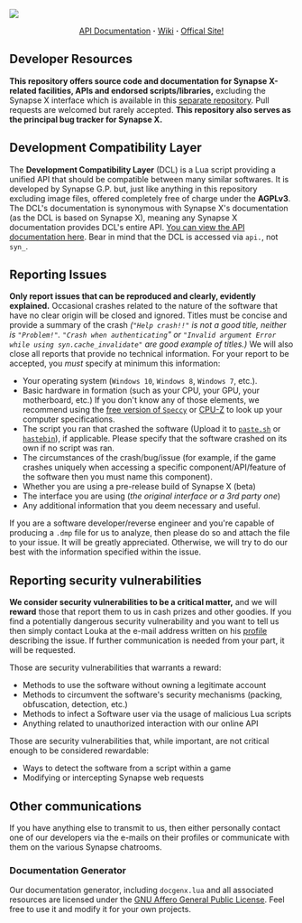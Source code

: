 <p>
  <img align="center" src="https://i.imgur.com/IyqXBb6.png"></img>
  <p align="center">
  <a href="https://potatoo-x.github.io/Spex/docs/index.html">API Documentation</a> <b>·</b> <a href="https://github.com/LoukaMB/SynapseX/wiki">Wiki</a> <b>·</b> <a href="x.synapse.to">Offical Site!</a>
  </p>
</p>

## Developer Resources

**This repository offers source code and documentation for Synapse X-related facilities, APIs and endorsed scripts/libraries,** excluding the Synapse X interface which is available in this [separate repository](https://github.com/syngp/xui). Pull requests are welcomed but rarely accepted. **This repository also serves as the principal bug tracker for Synapse X.**

## Development Compatibility Layer

The **Development Compatibility Layer** (DCL) is a Lua script providing a unified API that should be compatible between many similar softwares. It is developed by Synapse G.P. but, just like anything in this repository excluding image files, offered completely free of charge under the <b>AGPLv3</b>. The DCL's documentation is synonymous with Synapse X's documentation (as the DCL is based on Synapse X), meaning any Synapse X documentation provides DCL's entire API. [You can view the API documentation here](https://potatoo-x.github.io/Spex/docs/index.html). Bear in mind that the DCL is accessed via `api.`, not `syn_`.

## Reporting Issues

**Only report issues that can be reproduced and clearly, evidently explained.** Occasional crashes related to the nature of the software that have no clear origin will be closed and ignored. Titles must be concise and provide a summary of the crash _(`"Help crash!!"` is not a good title, neither is `"Problem!"`. `"Crash when authenticating`" or `"Invalid argument Error while using syn.cache_invalidate"` are good example of titles.)_ We will also close all reports that provide no technical information. For your report to be accepted, you _must_ specify at minimum this information:

- Your operating system (`Windows 10`, `Windows 8`, `Windows 7`, etc.).
- Basic hardware in formation (such as your CPU, your GPU, your motherboard, etc.) If you don't know any of those elements, we recommend using the [free version of `Speccy`](https://www.ccleaner.com/speccy) or [CPU-Z](https://www.cpuid.com/softwares/cpu-z.html) to look up your computer specifications.
- The script you ran that crashed the software (Upload it to [`paste.sh`](https://paste.sh) or [`hastebin`](https://hastebin.com)), if applicable. Please specify that the software crashed on its own if no script was ran.
- The circumstances of the crash/bug/issue (for example, if the game crashes uniquely when accessing a specific component/API/feature of the software then you must name this component).
- Whether you are using a pre-release build of Synapse X (beta)
- The interface you are using (_the original interface or a 3rd party one_)
- Any additional information that you deem necessary and useful.

If you are a software developer/reverse engineer and you're capable of producing a `.dmp` file for us to analyze, then please do so and attach the file to your issue. It will be greatly appreciated. Otherwise, we will try to do our best with the information specified within the issue.

## Reporting security vulnerabilities

**We consider security vulnerabilities to be a critical matter,** and we will **reward** those that report them to us in cash prizes and other goodies. If you find a potentially dangerous security vulnerability and you want to tell us then simply contact Louka at the e-mail address written on his [profile](x.synapse.to) describing the issue. If further communication is needed from your part, it will be requested.

Those are security vulnerabilities that warrants a reward:
- Methods to use the software without owning a legitimate account
- Methods to circumvent the software's security mechanisms (packing, obfuscation, detection, etc.)
- Methods to infect a Software user via the usage of malicious Lua scripts
- Anything related to unauthorized interaction with our online API

Those are security vulnerabilities that, while important, are not critical enough to be considered rewardable:
- Ways to detect the software from a script within a game
- Modifying or intercepting Synapse web requests

## Other communications

If you have anything else to transmit to us, then either personally contact one of our developers via the e-mails on their profiles or communicate with them on the various Synapse chatrooms.

### Documentation Generator

Our documentation generator, including `docgenx.lua` and all associated resources are licensed under the [GNU Affero General Public License](https://www.gnu.org/licenses/agpl-3.0.en.html). Feel free to use it and modify it for your own projects.
